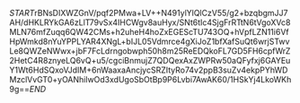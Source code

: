 $START$rBNsDIXWZGnV/pqf2PMwa+LV++N491ylYlQlCzV55/g2+bzqbgmJJ7AH/dHKLRYkGA6zLlT79vSx4IHCWgv8auHyx/SNt6tIc4SjgFrRTtN6tVgoXVc8MLN76mfZuqq6QW42CMs+h2uheH4hoZxEGEScTU743OQ+hVpfLZN11i6VfHpWmkd8nYuYPPLYAR4XNgL+bIJL05Vdmrce4gXiJoZ1bfXafSuQt6wrjSTwvLe8QWZeNWwx+jbF7FcLdrngobwph50h8m25ReEDQkoFL7GD5FH6cpfWrZ2HetC4R8znyeLQ6vQ+u5/cgciBnmujZ7QDQexAxZWPRw50aQFyfxj6GAYEuY1Wt6HdSQxoVJdIM+6nWaaxaAncjycSRZItyRo74v2ppB3suZv4ekpPYhWDMzclVvGT0+yOANhilwOd3xdUgoSbOtBp9P6Lvbi7AwAK60/1HSkYj4LkoWKh9g==$END$